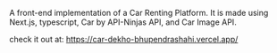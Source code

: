 A front-end implementation of a Car Renting Platform. It is made using Next.js, typescript, Car by API-Ninjas API, and Car Image API.

check it out at: https://car-dekho-bhupendrashahi.vercel.app/

